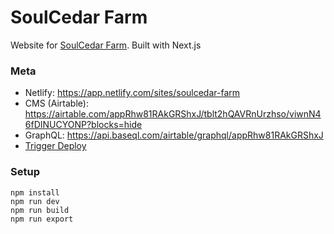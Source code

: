 # SoulCedar Farm

Website for [SoulCedar Farm](https://soulcedarfarm.com). Built with Next.js

### Meta

- Netlify: https://app.netlify.com/sites/soulcedar-farm
- CMS (Airtable): https://airtable.com/appRhw81RAkGRShxJ/tblt2hQAVRnUrzhso/viwnN46fDINUCYONP?blocks=hide
- GraphQL: https://api.baseql.com/airtable/graphql/appRhw81RAkGRShxJ
- [Trigger Deploy](https://soulcedarfarm.com/deploy)

### Setup

```
npm install
npm run dev
npm run build
npm run export
```
